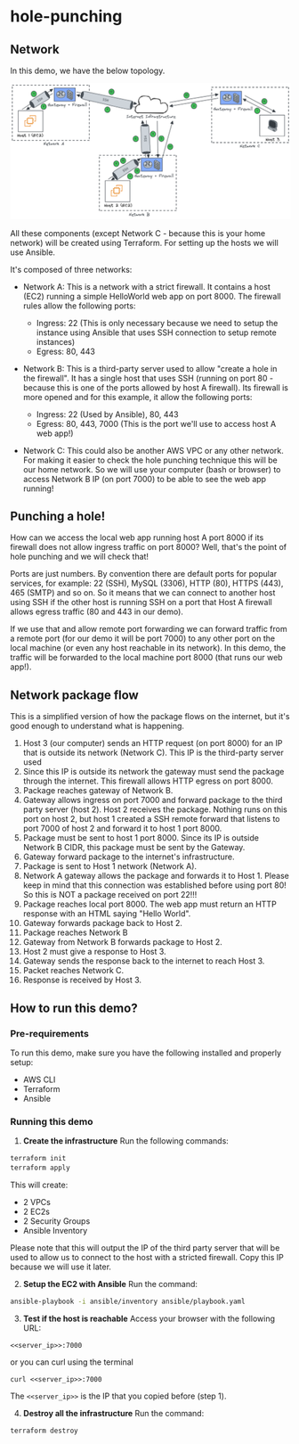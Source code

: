 # hole-punching

## Network
In this demo, we have the below topology.

![Network topology](/docs/network.png)

All these components (except Network C - because this is your home network) will be created using Terraform. For setting up the hosts we will use Ansible.

It's composed of three networks:
- Network A: This is a network with a strict firewall. It contains a host (EC2) running a simple HelloWorld web app on port 8000. The firewall rules allow the following ports:
    - Ingress: 22 (This is only necessary because we need to setup the instance using Ansible that uses SSH connection to setup remote instances)
    - Egress: 80, 443

- Network B: This is a third-party server used to allow "create a hole in the firewall". It has a single host that uses SSH (running on port 80 - because this is one of the ports allowed by host A firewall). Its firewall is more opened and for this example, it allow the following ports:
    - Ingress: 22 (Used by Ansible), 80, 443
    - Egress: 80, 443, 7000 (This is the port we'll use to access host A web app!)

- Network C: This could also be another AWS VPC or any other network. For making it easier to check the hole punching technique this will be our home network. So we will use your computer (bash or browser) to access Network B IP (on port 7000) to be able to see the web app running!

## Punching a hole!
How can we access the local web app running host A port 8000 if its firewall does not allow ingress traffic on port 8000? Well, that's the point of hole punching and we will check that!

Ports are just numbers. By convention there are default ports for popular services, for example: 22 (SSH), MySQL (3306), HTTP (80), HTTPS (443), 465 (SMTP) and so on. So it means that we can connect to another host using SSH if the other host is running SSH on a port that Host A firewall allows egress traffic (80 and 443 in our demo).

If we use that and allow remote port forwarding we can forward traffic from a remote port (for our demo it will be port 7000) to any other port on the local machine (or even any host reachable in its network). In this demo, the traffic will be forwarded to the local machine port 8000 (that runs our web app!).

## Network package flow
This is a simplified version of how the package flows on the internet, but it's good enough to understand what is happening.

1) Host 3 (our computer) sends an HTTP request (on port 8000) for an IP that is outside its network (Network C). This IP is the third-party server used 
2) Since this IP is outside its network the gateway must send the package through the internet. This firewall allows HTTP egress on port 8000.
3) Package reaches gateway of Network B.
4) Gateway allows ingress on port 7000 and forward package to the third party server (host 2). Host 2 receives the package. Nothing runs on this port on host 2, but host 1 created a SSH remote forward that listens to port 7000 of host 2 and forward it to host 1 port 8000.
5) Package must be sent to host 1 port 8000. Since its IP is outside Network B CIDR, this package must be sent by the Gateway.
6) Gateway forward package to the internet's infrastructure.
7) Package is sent to Host 1 network (Network A).
8) Network A gateway allows the package and forwards it to Host 1. Please keep in mind that this connection was established before using port 80! So this is NOT a package received on port 22!!!
9) Package reaches local port 8000. The web app must return an HTTP response with an HTML saying "Hello World".
10) Gateway forwards package back to Host 2.
11) Package reaches Network B
12) Gateway from Network B forwards package to Host 2.
13) Host 2 must give a response to Host 3.
14) Gateway sends the response back to the internet to reach Host 3.
15) Packet reaches Network C.
16) Response is received by Host 3.

## How to run this demo?

### Pre-requirements
To run this demo, make sure you have the following installed and properly setup:
- AWS CLI 
- Terraform
- Ansible

### Running this demo
1) **Create the infrastructure**
Run the following commands:
```sh
terraform init
terraform apply
```

This will create:
- 2 VPCs
- 2 EC2s
- 2 Security Groups
- Ansible Inventory

Please note that this will output the IP of the third party server that will be used to allow us to connect to the host with a stricted firewall. Copy this IP because we will use it later.

2) **Setup the EC2 with Ansible**
Run the command:
```sh
ansible-playbook -i ansible/inventory ansible/playbook.yaml 
```

3) **Test if the host is reachable**
Access your browser with the following URL:
```
<<server_ip>>:7000
```
or you can curl using the terminal
```
curl <<server_ip>>:7000
```

The `<<server_ip>>` is the IP that you copied before (step 1).

4) **Destroy all the infrastructure**
Run the command:
```sh
terraform destroy
```